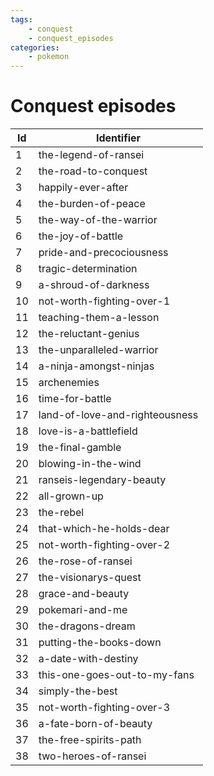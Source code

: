```yaml
---
tags:
    - conquest
    - conquest_episodes
categories:
    - pokemon
---
```


# Conquest episodes

| **Id** |       **Identifier**       |
|--------|----------------------------|
| 1  | the-legend-of-ransei           |
| 2  | the-road-to-conquest           |
| 3  | happily-ever-after             |
| 4  | the-burden-of-peace            |
| 5  | the-way-of-the-warrior         |
| 6  | the-joy-of-battle              |
| 7  | pride-and-precociousness       |
| 8  | tragic-determination           |
| 9  | a-shroud-of-darkness           |
| 10 | not-worth-fighting-over-1      |
| 11 | teaching-them-a-lesson         |
| 12 | the-reluctant-genius           |
| 13 | the-unparalleled-warrior       |
| 14 | a-ninja-amongst-ninjas         |
| 15 | archenemies                    |
| 16 | time-for-battle                |
| 17 | land-of-love-and-righteousness |
| 18 | love-is-a-battlefield          |
| 19 | the-final-gamble               |
| 20 | blowing-in-the-wind            |
| 21 | ranseis-legendary-beauty       |
| 22 | all-grown-up                   |
| 23 | the-rebel                      |
| 24 | that-which-he-holds-dear       |
| 25 | not-worth-fighting-over-2      |
| 26 | the-rose-of-ransei             |
| 27 | the-visionarys-quest           |
| 28 | grace-and-beauty               |
| 29 | pokemari-and-me                |
| 30 | the-dragons-dream              |
| 31 | putting-the-books-down         |
| 32 | a-date-with-destiny            |
| 33 | this-one-goes-out-to-my-fans   |
| 34 | simply-the-best                |
| 35 | not-worth-fighting-over-3      |
| 36 | a-fate-born-of-beauty          |
| 37 | the-free-spirits-path          |
| 38 | two-heroes-of-ransei           |
